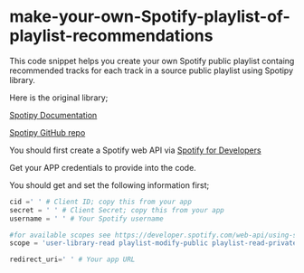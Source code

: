 # make-your-own-Spotify-playlist-of-playlist-recommendations

This code snippet helps you create your own Spotify public playlist containg recommended tracks for each track in a source public playlist using Spotipy library.

Here is the original library;

[Spotipy Documentation](http://spotipy.readthedocs.org/)

[Spotipy GitHub repo](https://github.com/plamere/spotipy)

You should first create a Spotify web API via [Spotify for Developers](https://beta.developer.spotify.com/)

Get your APP credentials to provide into the code.

You should get and set the following information first;

```python
cid =' ' # Client ID; copy this from your app
secret = ' ' # Client Secret; copy this from your app
username = ' ' # Your Spotify username

#for available scopes see https://developer.spotify.com/web-api/using-scopes/
scope = 'user-library-read playlist-modify-public playlist-read-private'

redirect_uri=' ' # Your app URL
```

